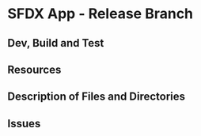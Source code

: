 # SFDX App - Release Branch

## Dev, Build and Test

## Resources

## Description of Files and Directories

## Issues
